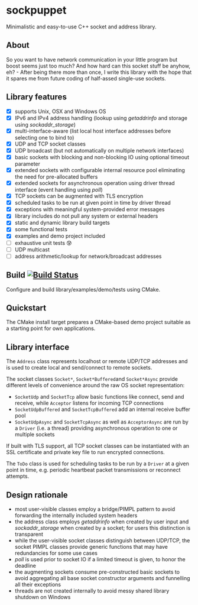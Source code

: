 # sockpuppet
Minimalistic and easy-to-use C++ socket and address library.

## About
So you want to have network communication in your little program but boost seems just too much? And how hard can this socket stuff be anyhow, eh? - After being there more than once, I write this library with the hope that it spares me from future coding of half-assed single-use sockets.

## Library features
- [x] supports Unix, OSX and Windows OS
- [x] IPv6 and IPv4 address handling (lookup using *getaddrinfo* and storage using *sockaddr_storage*)
- [x] multi-interface-aware (list local host interface addresses before selecting one to bind to)
- [x] UDP and TCP socket classes
- [x] UDP broadcast (but not automatically on multiple network interfaces)
- [x] basic sockets with blocking and non-blocking IO using optional timeout parameter
- [x] extended sockets with configurable internal resource pool eliminating the need for pre-allocated buffers
- [x] extended sockets for asynchronous operation using driver thread interface (event handling using *poll*)
- [x] TCP sockets can be augmented with TLS encryption
- [x] scheduled tasks to be run at given point in time by driver thread
- [x] exceptions with meaningful system-provided error messages
- [x] library includes do not pull any system or external headers
- [x] static and dynamic library build targets
- [x] some functional tests
- [x] examples and demo project included
- [ ] exhaustive unit tests :cold_sweat:
- [ ] UDP multicast
- [ ] address arithmetic/lookup for network/broadcast addresses

## Build [![Build Status](https://github.com/mporsch/sockpuppet/actions/workflows/build_and_test.yml/badge.svg?branch=master)](https://github.com/mporsch/sockpuppet/actions/workflows/build_and_test.yml)
Configure and build library/examples/demo/tests using CMake.

## Quickstart
The CMake install target prepares a CMake-based demo project suitable as a starting point for own applications.

## Library interface
The `Address` class represents localhost or remote UDP/TCP addresses and is used to create local and send/connect to remote sockets.

The socket classes `Socket*`, `Socket*Buffered`and `Socket*Async` provide different levels of convenience around the raw OS socket representation:
* `SocketUdp` and `SocketTcp` allow basic functions like connect, send and receive, while `Acceptor` listens for incoming TCP connections
* `SocketUdpBuffered` and `SocketTcpBuffered` add an internal receive buffer pool
* `SocketUdpAsync` and `SocketTcpAsync` as well as `AcceptorAsync` are run by a `Driver` (i.e. a thread) providing asynchronous operation to one or multiple sockets

If built with TLS support, all TCP socket classes can be instantiated with an SSL certificate and private key file to run encrypted connections.

The `ToDo` class is used for scheduling tasks to be run by a `Driver` at a given point in time, e.g. periodic heartbeat packet transmissions or reconnect attempts.

## Design rationale
* most user-visible classes employ a bridge/PIMPL pattern to avoid forwarding the internally included system headers
* the address class employs *getaddrinfo* when created by user input and *sockaddr_storage* when created by a socket; for users this distinction is transparent
* while the user-visible socket classes distinguish between UDP/TCP, the socket PIMPL classes provide generic functions that may have redundancies for some use cases
* *poll* is used prior to socket IO if a limited timeout is given, to honor the deadline
* the augmenting sockets consume pre-constructed basic sockets to avoid aggregating all base socket constructor arguments and funnelling all their exceptions
* threads are not created internally to avoid messy shared library shutdown on Windows
